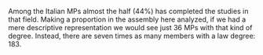 Among the Italian MPs almost the half (44%) has completed the studies in that field. Making a proportion in the assembly here analyzed, if we had a mere descriptive representation we would see just 36 MPs with that kind of degree. Instead, there are seven times as many members with a law degree: 183.